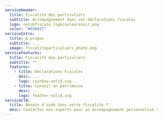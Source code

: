 ```yaml
---
serviceHeader:
  title: Fiscalité des particuliers
  subtitle: Accompagnement dans vos déclarations fiscales
  logo: necohfiscale_logocouleursnoir.png
  color: "#936037"
serviceIntro:
  title: A propos
  subtitle: ...
  image: fiscaliteparticuliers_photo.png
serviceFeatures:
  title: Fiscalité des particuliers
  subtitle: ""
  features:
    - title: Déclarations Fiscales
      desc: ...
      logo: rainbow-solid.svg
    - title: Conseil en patrimoine
      desc: ...
      logo: feather-solid.svg
serviceCTA:
  title: Besoin d'aide dans votre fiscalité ?
  desc: Contactez nos experts pour un accompagnement personnalisé !
---
```

